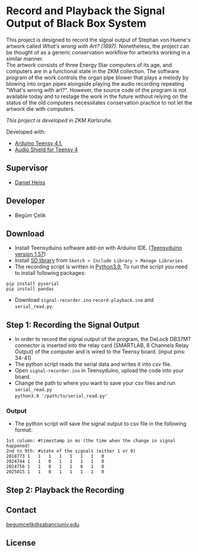 # Record and Playback the Signal Output of Black Box System

This project is designed to record the signal output of Stephan von Huene's artwork called _What’s wrong with Art? (1997)_. Nonetheless, the project can be thought of as a generic conservation workflow for artworks working in a similar manner. </br>
The artwork consists of three Energy Star computers of its age, and computers are in a functional state in the ZKM collection. The software program of the work controls the organ pipe blower that plays a melody by blowing into organ pipes alongside playing the audio recording repeating "What's wrong with art?". However, the source code of the program is not available today and to restage the work in the future without relying on the status of the old computers necessitates conservation practice to not let the artwork die with computers. 

_This project is developed in ZKM Karlsruhe._

Developed with:
- [Arduino Teensy 4.1.](https://www.pjrc.com/store/teensy41.html)
- [Audio Shield for Teensy 4](https://www.pjrc.com/store/teensy3_audio.html)

## Supervisor
- [Daniel Heiss](https://zkm.de/de/person/daniel-heiss)

## Developer
- Begüm Çelik

## Download
- Install Teensyduino software add-on with Arduino IDE. ([Teensyduino version 1.57](https://www.pjrc.com/teensy/td_download.html))
- Install [SD library](https://www.arduino.cc/reference/en/libraries/sd/) from `Sketch > Include Library > Manage Libraries`
- The recording script is written in [Python3.9.](https://www.python.org/downloads/release/python-390/) To run the script you need to install following packages:
```
pip install pyserial
pip install pandas
```
- Download `signal-recorder.ino` `record-playback.ino` and `serial_read.py`.

## Step 1: Recording the Signal Output
- In order to record the signal output of the program, the DeLock DB37MT connector is inserted into the relay card (SMARTLAB, 8 Channels Relay Output) of the computer and is wired to the Teensy board. (input pins: 34-41)
- The python script reads the serial data and writes it into csv file.
- Open `signal-recorder.ino` in Teensyduino, upload the code into your board.
- Change the path to where you want to save your csv files and run `serial_read.py` </br>
`python3.9 '/path/to/serial_read.py'`

### Output
- The python script will save the signal output to csv file in the following format:
```
1st column: #timestamp in ms (the time when the change in signal happened)
2nd to 9th: #state of the signals (either 1 or 0)
2018773	1	1	1	1	1	1	1	0
2024744	1	1	0	1	1	1	1	0
2024756	1	1	0	1	1	0	1	0
2025015	1	1	0	1	1	1	1	0
```

## Step 2: Playback the Recording


## Contact
begumcelik@sabanciuniv.edu

## License 

